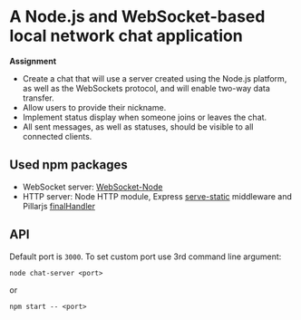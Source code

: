 # A Node.js and WebSocket-based local network chat application

**Assignment**

+ Create a chat that will use a server created using the Node.js platform, as well as the WebSockets protocol, and will enable two-way data transfer.
+ Allow users to provide their nickname. 
+ Implement status display when someone joins or leaves the chat.
+ All sent messages, as well as statuses, should be visible to all connected clients.

## Used npm packages

* WebSocket server: [WebSocket-Node](https://github.com/theturtle32/WebSocket-Node)
* HTTP server: Node HTTP module, Express [serve-static](https://github.com/expressjs/serve-static) middleware and Pillarjs [finalHandler](https://github.com/pillarjs/finalhandler)

## API

Default port is `3000`. To set custom port use 3rd command line argument:
```
node chat-server <port>
```
or
```
npm start -- <port>
```